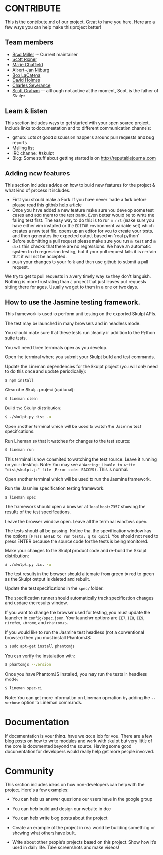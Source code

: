 # CONTRIBUTE #

This is the contribute.md of our project. Great to have you here. Here are a few ways you can help make this project better!


## Team members

* [Brad Miller](https://github.com/bnmnetp) -- Current maintainer
* [Scott Rixner](https://github.com/rixner)
* [Marie Chatfield](https://github.com/mchat)
* [Albert-Jan Nijburg](https://github.com/albertjan)
* [Bob LaCatena](https://github.com/blacatena)
* [David Holmes](https://github.com/david-geo-holmes)
* [Charles Severance](https://github.com/csev)
* [Scott Graham](https://github.com/sgraham) -- although not active at the moment, Scott is the father of Skulpt

## Learn & listen

This section includes ways to get started with your open source project. Include links to documentation and to different communication channels: 

* github:  Lots of good discussion happens around pull requests and bug reports
* [Mailing list](https://groups.google.com/forum/#!forum/skulpt)
* IRC channel: [#skulpt](http://webchat.freenode.net/?channels=skulpt)
* Blog: Some stuff about getting started is on http://reputablejournal.com

## Adding new features

This section includes advice on how to build new features for the project & what kind of process it includes. 

* First you should make a Fork.  If you have never made a fork before please read this [github help article](https://help.github.com/articles/fork-a-repo)
* Once you have added a new feature make sure you develop some test cases and add them to the test bank. Even better would be to write the failing test first. The easy way to do this is to run `m nrt` (make sure you have either vim installed or the `EDITOR` environment variable set) which creates a new test file, opens up an editor for you to create your tests, and then generates the expected output based on 'real python'
* Before submitting a pull request please make sure you run ``m test`` and ``m dist`` this checks that there are no regressions.  We have an automatic system to do regression testing, but if your pull request fails it is certain that it will not be accepted.
* push your changes to your fork and then use github to submit a pull request.


We try to get to pull requests in a very timely way so they don't languish.  Nothing is more frustrating than a project that just leaves pull requests sitting there for ages.  Usually we get to them in a one or two days.

## How to use the Jasmine testing framework.

This framework is used to perform unit testing on the exported Skulpt APIs.

The test may be launched in many browsers and in headless mode.

You should make sure that these tests run cleanly in addition to the Python suite tests.

You will need three terminals open as you develop.

Open the terminal where you submit your Skulpt build and test commands.

Update the Lineman dependencies for the Skulpt project (you will only need to do this once and update periodically):

```sh
$ npm install
```

Clean the Skulpt project (optional):

```sh
$ lineman clean
```

Build the Skulpt distribution:

```sh
$ ./skulpt.py dist -u
```

Open another terminal which will be used to watch the Jasmine test specifications.

Run Lineman so that it watches for changes to the test source:

```sh
$ lineman run
```

This terminal is now commited to watching the test source. Leave it running on your desktop.
Note: You may see a `Warning: Unable to write "dist/skulpt.js" file (Error code: EACCES)`. This is normal.

Open another terminal which will be used to run the Jasmine framework.

Run the Jasmine specification testing framework:

```sh
$ lineman spec
```

The framework should open a browser at `localhost:7357` showing the results of the test specifications.

Leave the browser window open. Leave all the terminal windows open.

The tests should all be passing. Notice that the specification window has the options `[Press ENTER to run tests; q to quit]`. You should not need to press ENTER because the source code for the tests is being monitored.

Make your changes to the Skulpt product code and re-build the Skulpt distribution:

```sh
$ ./skulpt.py dist -u
```

The test results in the browser should alternate from green to red to green as the Skulpt output is deleted and rebuilt.

Update the test specifications in the `spec/` folder.

The specification runner should automatically track specification changes and update the results window.

If you want to change the browser used for testing, you must update the launcher in `config/spec.json`.
Your launcher options are `IE7`, `IE8`, `IE9`, `Firefox`, `Chrome`, and `PhantomJS`.

If you would like to run the Jasmine test headless (not a conventional browser) then you must install PhantomJS:

```sh
$ sudo apt-get install phantomjs
```

You can verify the installation with:

```sh
$ phantomjs --version
```

Once you have PhantomJS installed, you may run the tests in headless mode:

```sh
$ lineman spec-ci
```

Note: You can get more information on Lineman operation by adding the `--verbose` option to Lineman commands.

# Documentation

If documentation is your thing, have we got a job for you.  There are a few blog posts on how to write modules and work with skulpt but very little of the core is documented beyond the source.  Having some good documentation for developers would really help get more people involved.


# Community 
This section includes ideas on how non-developers can help with the project. Here's a few examples:

* You can help us answer questions our users have in the google group
* You can help build and design our website in doc
* You can help write blog posts about the project

* Create an example of the project in real world by building something or
showing what others have built. 
* Write about other people’s projects based on this project. Show how
it’s used in daily life. Take screenshots and make videos!



